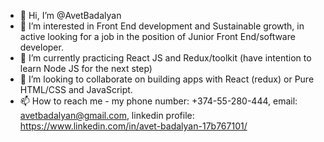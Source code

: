 - 👋 Hi, I’m @AvetBadalyan
- 👀 I’m interested in Front End development and Sustainable growth, in active looking for a job in the position of Junior Front End/software developer.
- 🌱 I’m currently practicing React JS and Redux/toolkit (have intention to learn Node JS for the next step)
- 💞️ I’m looking to collaborate on building apps with React (redux) or Pure HTML/CSS and JavaScript.
- 📫 How to reach me - 
      my phone number: +374-55-280-444, 
      email: avetbadalyan@gmail.com, 
      linkedin profile: https://www.linkedin.com/in/avet-badalyan-17b767101/

<!---
AvetBadalyan/AvetBadalyan is a ✨ special ✨ repository because its `README.md` (this file) appears on your GitHub profile.
You can click the Preview link to take a look at your changes.
--->
